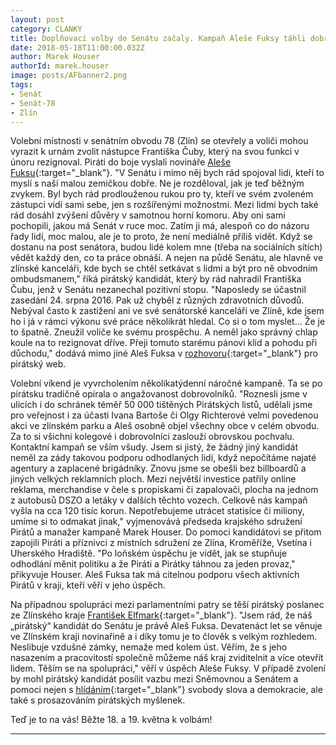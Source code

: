 ```yaml
---
layout: post
category: CLANKY
title: Doplňovací volby do Senátu začaly. Kampaň Aleše Fuksy táhli dobrovolníci
date: 2018-05-18T11:00:00.032Z
author: Marek Houser
authorId: marek.houser
image: posts/AFbanner2.png
tags: 
- Senát
- Senát-78
- Zlín
---
```

Volební místnosti v senátním obvodu 78 (Zlín) se otevřely a voliči mohou vyrazit k urnám zvolit nástupce Františka Čuby, který na svou funkci v únoru rezignoval. Piráti do boje vyslali novináře [Aleše Fuksu](https://www.alesfuksa.cz){:target="_blank"}. "V Senátu i mimo něj bych rád spojoval lidi, kteří to myslí s naší malou zemičkou dobře. Ne je rozděloval, jak je teď běžným zvykem. Byl bych rád prodlouženou rukou pro ty, kteří ve svém zvoleném zástupci vidí sami sebe, jen s rozšířenými možnostmi. Mezi lidmi bych také rád dosáhl zvýšení důvěry v samotnou horní komoru. Aby oni sami pochopili, jakou má Senát v ruce moc. Zatím ji má, alespoň co do názoru řady lidí, moc malou, ale je to proto, že není mediálně příliš vidět. Když se dostanu na post senátora, budou lidé kolem mne (třeba na sociálních sítích) vědět každý den, co ta práce obnáší. A nejen na půdě Senátu, ale hlavně ve zlínské kanceláři, kde bych se chtěl setkávat s lidmi a být pro ně obvodním ombudsmanem," říká pirátský kandidát, který by rád nahradil Františka Čubu, jenž v Senátu nezanechal pozitivní stopu. "Naposledy se účastnil zasedání 24. srpna 2016. Pak už chyběl z různých zdravotních důvodů. Nebýval často k zastižení ani ve své senátorské kanceláři ve Zlíně, kde jsem ho i já v rámci výkonu své práce několikrát hledal. Co si o tom myslet... Že je to špatně. Zneužil voliče ke svému prospěchu. A neměl jako správný chlap koule na to rezignovat dříve. Přeji tomuto starému pánovi klid a pohodu při důchodu," dodává mimo jiné Aleš Fuksa v [rozhovoru](https://zlinsky.pirati.cz/aktuality/rozhovor-s-kandidatem-alesem-fuksou.html){:target="_blank"} pro pirátský web.

Volební víkend je vyvrcholením několikatýdenní náročné kampaně. Ta se po pirátsku tradičně opírala o angažovanost dobrovolníků. "Roznesli jsme v ulicích i do schránek téměř 50 000 tištěných Pirátských listů, udělali jsme pro veřejnost i za účasti Ivana Bartoše či Olgy Richterové velmi povedenou akci ve zlínském parku a Aleš osobně objel všechny obce v celém obvodu. Za to si všichni kolegové i dobrovolníci zaslouží obrovskou pochvalu. Kontaktní kampaň se vším všudy. Jsem si jistý, že žádný jiný kandidát neměl za zády takovou podporu odhodlaných lidí, když nepočítáme najaté agentury a zaplacené brigádníky. Znovu jsme se obešli bez billboardů a jiných velkých reklamních ploch. Mezi největší investice patřily online reklama, merchandise v čele s propiskami či zapalovači, plocha na jednom z autobusů DSZO a letáky v dalších těchto vozech. Celkově nás kampaň vyšla na cca 120 tisíc korun. Nepotřebujeme utrácet statisíce či miliony, umíme si to odmakat jinak," vyjmenovává předseda krajského sdružení Pirátů a manažer kampaně Marek Houser. Do pomoci kandidátovi se přitom zapojili Piráti a příznivci z místních sdružení ze Zlína, Kroměříže, Vsetína i Uherského Hradiště. "Po loňském úspěchu je vidět, jak se stupňuje odhodlání měnit politiku a že Piráti a Pirátky táhnou za jeden provaz," přikyvuje Houser. Aleš Fuksa tak má citelnou podporu všech aktivních Pirátů v kraji, kteří věří v jeho úspěch.

Na případnou spolupráci mezi parlamentními patry se těší pirátský poslanec ze Zlínského kraje [František Elfmark](http://www.frantisekelfmark.cz){:target="_blank"}. "Jsem rád, že náš „pirátský“ kandidát do Senátu je právě Aleš Fuksa. Devatenáct let se věnuje ve Zlínském kraji novinařině a i díky tomu je to člověk s velkým rozhledem. Neslibuje vzdušné zámky, nemaže med kolem úst. Věřím, že s jeho nasazením a pracovitostí společně můžeme náš kraj zviditelnit a více otevřít lidem. Těším se na spolupráci," věří v úspěch Aleše Fuksy. V případě zvolení by mohl pirátský kandidát posílit vazbu mezi Sněmovnou a Senátem a pomoci nejen s [hlídáním](http://www.alesfuksa.cz/program.html){:target="_blank"} svobody slova a demokracie, ale také s prosazováním pirátských myšlenek.

Teď je to na vás! Běžte 18. a 19. května k volbám!

- - -
